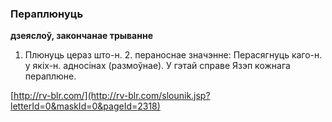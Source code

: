 ### Пераплюнуць
**дзеяслоў, закончанае трыванне**

1. Плюнуць цераз што-н. 2. пераноснае значэнне: Перасягнуць каго-н. у якіх-н. адносінах (размоўнае). У гэтай справе Язэп кожнага пераплюне.

<a rel="author">[http://rv-blr.com/](http://rv-blr.com/slounik.jsp?letterId=0&maskId=0&pageId=2318)</a>
